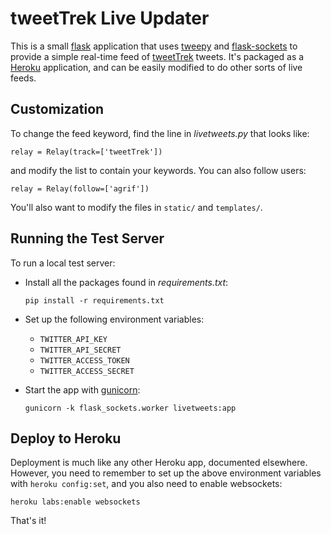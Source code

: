 tweetTrek Live Updater
======================

This is a small [flask][] application that uses [tweepy][] and
[flask-sockets][] to provide a simple real-time feed of [tweetTrek][]
tweets. It's packaged as a [Heroku][] application, and can be easily
modified to do other sorts of live feeds.

 [flask]: http://flask.pocoo.org/
 [tweepy]: https://github.com/tweepy/tweepy
 [flask-sockets]: http://kennethreitz.org/introducing-flask-sockets/
 [tweetTrek]: https://medium.com/p/8041e52fa832
 [Heroku]: https://dashboard.heroku.com/apps
 [gunicorn]: http://gunicorn.org/

Customization
-------------

To change the feed keyword, find the line in *livetweets.py* that
looks like:

    relay = Relay(track=['tweetTrek'])

and modify the list to contain your keywords. You can also follow users:

    relay = Relay(follow=['agrif'])

You'll also want to modify the files in `static/` and `templates/`.

Running the Test Server
-----------------------

To run a local test server:

 * Install all the packages found in *requirements.txt*:
   
       pip install -r requirements.txt
 
 * Set up the following environment variables:
   * `TWITTER_API_KEY`
   * `TWITTER_API_SECRET`
   * `TWITTER_ACCESS_TOKEN`
   * `TWITTER_ACCESS_SECRET`
 
 * Start the app with [gunicorn][]:
 
       gunicorn -k flask_sockets.worker livetweets:app

Deploy to Heroku
----------------

Deployment is much like any other Heroku app, documented elsewhere. However, you need to remember to set up the above environment variables with `heroku config:set`, and you also need to enable websockets:

    heroku labs:enable websockets

That's it!
